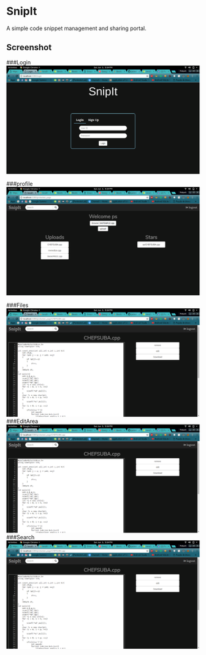 # SnipIt

A simple code snippet management and sharing portal.

## Screenshot
###Login
![image-1](screenshots/image1.png "#1")

###profile
![image-2](screenshots/image2.png "#2")

###Files
![image-3](screenshots/image3.png "#3")
###EditArea
![image-4](screenshots/image3.png "#4")
###Search
![image-5](screenshots/image3.png "#5")